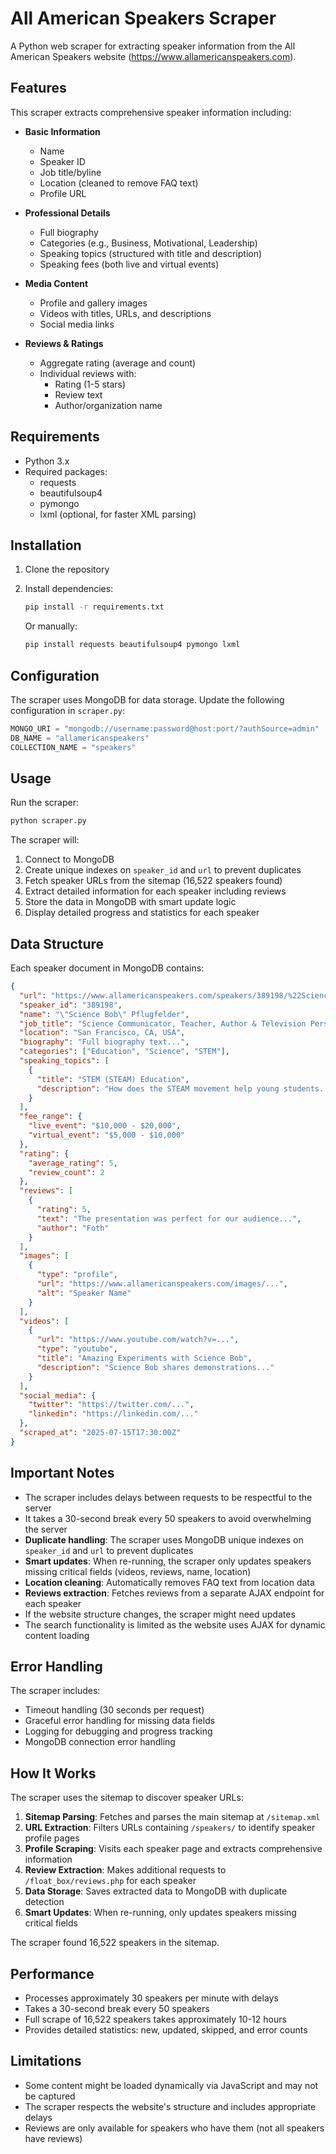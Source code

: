 # All American Speakers Scraper

A Python web scraper for extracting speaker information from the All American Speakers website (https://www.allamericanspeakers.com).

## Features

This scraper extracts comprehensive speaker information including:

- **Basic Information**
  - Name
  - Speaker ID
  - Job title/byline
  - Location (cleaned to remove FAQ text)
  - Profile URL
  
- **Professional Details**
  - Full biography
  - Categories (e.g., Business, Motivational, Leadership)
  - Speaking topics (structured with title and description)
  - Speaking fees (both live and virtual events)
  
- **Media Content**
  - Profile and gallery images
  - Videos with titles, URLs, and descriptions
  - Social media links
  
- **Reviews & Ratings**
  - Aggregate rating (average and count)
  - Individual reviews with:
    - Rating (1-5 stars)
    - Review text
    - Author/organization name

## Requirements

- Python 3.x
- Required packages:
  - requests
  - beautifulsoup4
  - pymongo
  - lxml (optional, for faster XML parsing)

## Installation

1. Clone the repository
2. Install dependencies:
   ```bash
   pip install -r requirements.txt
   ```
   
   Or manually:
   ```bash
   pip install requests beautifulsoup4 pymongo lxml
   ```

## Configuration

The scraper uses MongoDB for data storage. Update the following configuration in `scraper.py`:

```python
MONGO_URI = "mongodb://username:password@host:port/?authSource=admin"
DB_NAME = "allamericanspeakers"
COLLECTION_NAME = "speakers"
```

## Usage

Run the scraper:

```bash
python scraper.py
```

The scraper will:
1. Connect to MongoDB
2. Create unique indexes on `speaker_id` and `url` to prevent duplicates
3. Fetch speaker URLs from the sitemap (16,522 speakers found)
4. Extract detailed information for each speaker including reviews
5. Store the data in MongoDB with smart update logic
6. Display detailed progress and statistics for each speaker

## Data Structure

Each speaker document in MongoDB contains:

```json
{
  "url": "https://www.allamericanspeakers.com/speakers/389198/%22Science-Bob%22-Pflugfelder",
  "speaker_id": "389198",
  "name": "\"Science Bob\" Pflugfelder",
  "job_title": "Science Communicator, Teacher, Author & Television Personality",
  "location": "San Francisco, CA, USA",
  "biography": "Full biography text...",
  "categories": ["Education", "Science", "STEM"],
  "speaking_topics": [
    {
      "title": "STEM (STEAM) Education",
      "description": "How does the STEAM movement help young students..."
    }
  ],
  "fee_range": {
    "live_event": "$10,000 - $20,000",
    "virtual_event": "$5,000 - $10,000"
  },
  "rating": {
    "average_rating": 5,
    "review_count": 2
  },
  "reviews": [
    {
      "rating": 5,
      "text": "The presentation was perfect for our audience...",
      "author": "Foth"
    }
  ],
  "images": [
    {
      "type": "profile",
      "url": "https://www.allamericanspeakers.com/images/...",
      "alt": "Speaker Name"
    }
  ],
  "videos": [
    {
      "url": "https://www.youtube.com/watch?v=...",
      "type": "youtube",
      "title": "Amazing Experiments with Science Bob",
      "description": "Science Bob shares demonstrations..."
    }
  ],
  "social_media": {
    "twitter": "https://twitter.com/...",
    "linkedin": "https://linkedin.com/..."
  },
  "scraped_at": "2025-07-15T17:30:00Z"
}
```

## Important Notes

- The scraper includes delays between requests to be respectful to the server
- It takes a 30-second break every 50 speakers to avoid overwhelming the server
- **Duplicate handling**: The scraper uses MongoDB unique indexes on `speaker_id` and `url` to prevent duplicates
- **Smart updates**: When re-running, the scraper only updates speakers missing critical fields (videos, reviews, name, location)
- **Location cleaning**: Automatically removes FAQ text from location data
- **Reviews extraction**: Fetches reviews from a separate AJAX endpoint for each speaker
- If the website structure changes, the scraper might need updates
- The search functionality is limited as the website uses AJAX for dynamic content loading

## Error Handling

The scraper includes:
- Timeout handling (30 seconds per request)
- Graceful error handling for missing data fields
- Logging for debugging and progress tracking
- MongoDB connection error handling

## How It Works

The scraper uses the sitemap to discover speaker URLs:

1. **Sitemap Parsing**: Fetches and parses the main sitemap at `/sitemap.xml`
2. **URL Extraction**: Filters URLs containing `/speakers/` to identify speaker profile pages
3. **Profile Scraping**: Visits each speaker page and extracts comprehensive information
4. **Review Extraction**: Makes additional requests to `/float_box/reviews.php` for each speaker
5. **Data Storage**: Saves extracted data to MongoDB with duplicate detection
6. **Smart Updates**: When re-running, only updates speakers missing critical fields

The scraper found 16,522 speakers in the sitemap.

## Performance

- Processes approximately 30 speakers per minute with delays
- Takes a 30-second break every 50 speakers
- Full scrape of 16,522 speakers takes approximately 10-12 hours
- Provides detailed statistics: new, updated, skipped, and error counts

## Limitations

- Some content might be loaded dynamically via JavaScript and may not be captured
- The scraper respects the website's structure and includes appropriate delays
- Reviews are only available for speakers who have them (not all speakers have reviews)
